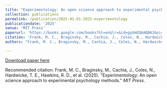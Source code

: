 ```yaml
---
title: "Experimentology: An open science approach to experimental psychology methods"
collection: publications
permalink: /publication/2025-01-01-2025-experimentology
publicationdate: '2025'
venue: 'MIT Press'
paperurl: 'https://books.google.com/books?hl=en&lr=&id=gyUmEQAAQBAJ&oi=fnd&pg=PA5&ots=2JWRSwKMEc&sig=VQ7xP3MXs_3Mr1vlkRQm7mdmp7I#v=onepage&q&f=false'
citation: 'Frank, M. C., Braginsky, M., Cachia, J., Coles, N., Hardwicke, T. E., Hawkins, R. D., et al. (2025). &quot;Experimentology: An open science approach to experimental psychology methods.&quot; <i>MIT Press</i>.'
authors: "Frank, M. C., Braginsky, M., Cachia, J., Coles, N., Hardwicke, T. E., Hawkins, R. D., et al."

---
```


<a href='https://books.google.com/books?hl=en&lr=&id=gyUmEQAAQBAJ&oi=fnd&pg=PA5&dq=info:DEE-KFoChRwJ:scholar.google.com&ots=2JWRRyHMAd&sig=luux_AwoWsppb_m2LACbhgakqMA#v=onepage&q&f=false'>Download paper here</a>

Recommended citation: Frank, M. C., Braginsky, M., Cachia, J., Coles, N., Hardwicke, T. E., Hawkins, R. D., et al. (2025). "Experimentology: An open science approach to experimental psychology methods." <i>MIT Press</i>.